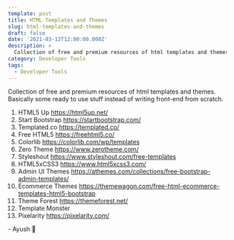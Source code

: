 ```yaml
---
template: post
title: HTML Templates and Themes
slug: html-templates-and-themes
draft: false
date: '2021-03-13T12:00:00.000Z'
description: >
  Collection of free and premium resources of html templates and themes. Basically some ready to use stuff instead of writing front-end from scratch.
category: Developer Tools
tags:
  - Developer Tools
---
```


Collection of free and premium resources of html templates and themes. Basically some ready to use stuff instead of writing front-end from scratch.

1. HTML5 Up https://html5up.net/
2. Start Bootstrap https://startbootstrap.com/
3. Templated.co https://templated.co/
4. Free HTML5 https://freehtml5.co/
5. Colorlib https://colorlib.com/wp/templates
6. Zero Theme https://www.zerotheme.com/
7. Styleshout https://www.styleshout.com/free-templates
8. HTML5xCSS3 https://www.html5xcss3.com/
9. Admin UI Themes https://athemes.com/collections/free-bootstrap-admin-templates/
10. Ecommerce Themes https://themewagon.com/free-html-ecommerce-templates-html5-bootstrap
11. Theme Forest https://themeforest.net/
12. Template Monster
13. Pixelarity https://pixelarity.com/

\- Ayush 🙂

